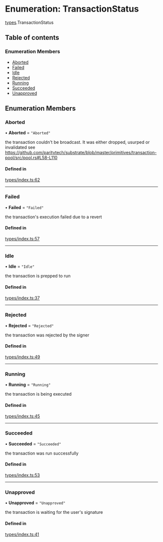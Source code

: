 # Enumeration: TransactionStatus

[types](../wiki/types).TransactionStatus

## Table of contents

### Enumeration Members

- [Aborted](../wiki/types.TransactionStatus#aborted)
- [Failed](../wiki/types.TransactionStatus#failed)
- [Idle](../wiki/types.TransactionStatus#idle)
- [Rejected](../wiki/types.TransactionStatus#rejected)
- [Running](../wiki/types.TransactionStatus#running)
- [Succeeded](../wiki/types.TransactionStatus#succeeded)
- [Unapproved](../wiki/types.TransactionStatus#unapproved)

## Enumeration Members

### Aborted

• **Aborted** = ``"Aborted"``

the transaction couldn't be broadcast. It was either dropped, usurped or invalidated
see https://github.com/paritytech/substrate/blob/master/primitives/transaction-pool/src/pool.rs#L58-L110

#### Defined in

[types/index.ts:62](https://github.com/PolymathNetwork/polymesh-sdk/blob/c37bc05d/src/types/index.ts#L62)

___

### Failed

• **Failed** = ``"Failed"``

the transaction's execution failed due to a revert

#### Defined in

[types/index.ts:57](https://github.com/PolymathNetwork/polymesh-sdk/blob/c37bc05d/src/types/index.ts#L57)

___

### Idle

• **Idle** = ``"Idle"``

the transaction is prepped to run

#### Defined in

[types/index.ts:37](https://github.com/PolymathNetwork/polymesh-sdk/blob/c37bc05d/src/types/index.ts#L37)

___

### Rejected

• **Rejected** = ``"Rejected"``

the transaction was rejected by the signer

#### Defined in

[types/index.ts:49](https://github.com/PolymathNetwork/polymesh-sdk/blob/c37bc05d/src/types/index.ts#L49)

___

### Running

• **Running** = ``"Running"``

the transaction is being executed

#### Defined in

[types/index.ts:45](https://github.com/PolymathNetwork/polymesh-sdk/blob/c37bc05d/src/types/index.ts#L45)

___

### Succeeded

• **Succeeded** = ``"Succeeded"``

the transaction was run successfully

#### Defined in

[types/index.ts:53](https://github.com/PolymathNetwork/polymesh-sdk/blob/c37bc05d/src/types/index.ts#L53)

___

### Unapproved

• **Unapproved** = ``"Unapproved"``

the transaction is waiting for the user's signature

#### Defined in

[types/index.ts:41](https://github.com/PolymathNetwork/polymesh-sdk/blob/c37bc05d/src/types/index.ts#L41)
